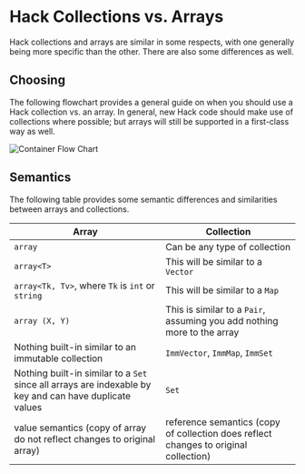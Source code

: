 # Hack Collections vs. Arrays

Hack collections and arrays are similar in some respects, with one generally being more specific than the other. There are also some differences as well.

## Choosing

The following flowchart provides a general guide on when you should use a Hack collection vs. an array. In general, new Hack code should make use of collections where possible; but arrays will still be supported in a first-class way as well.

![Container Flow Chart](/images/container-flow.png)

## Semantics

The following table provides some semantic differences and similarities between arrays and collections.

Array | Collection
------|-----------
`array` | Can be any type of collection
`array<T>` | This will be similar to a `Vector`
`array<Tk, Tv>`, where `Tk` is `int` or `string` | This will be similar to a `Map`
`array (X, Y)` | This is similar to a `Pair`, assuming you add nothing more to the array
Nothing built-in similar to an immutable collection |  `ImmVector`, `ImmMap`, `ImmSet`
Nothing built-in similar to a `Set` since all arrays are indexable by key and can have duplicate values | `Set`
value semantics (copy of array do not reflect changes to original array) | reference semantics (copy of collection does reflect changes to original collection) 
